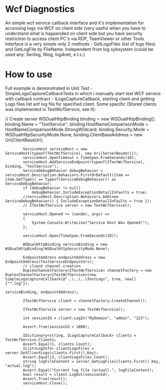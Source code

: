 # Wcf Diagnostics
An simple wcf service callback interface and it's implementation for accessing logs via WCF on client side (very useful when you have to understand what is happended on client side but you have security restriction to access client PC's via RDP, TeamViewer or other Tools.
Interface is a very simple only 2 methods - GetLogsFiles (list of logs files) and GetLogFile by FileName. Independent from log sybsystem (could be used any: Serilog, Nlog, log4net, e.t.c.)

# How to use
Full example is demonstrated in Unit Test - SimpleLogsCaptureCallbackTests in which i manually start test WCF service with callback contract - ILogsCaptureCallback, starting client and getting Logs files list anf log file for specified client. Some specific (Stored clients was implemented in TestWcfService, see it):

// Create server
            WSDualHttpBinding binding = new WSDualHttpBinding();
            binding.Name = "TestService";
            binding.HostNameComparisonMode = HostNameComparisonMode.StrongWildcard;
            binding.Security.Mode = WSDualHttpSecurityMode.None;
            binding.ClientBaseAddress = new Uri(ClientBaseUri);

            ServiceHost serviceHost = new ServiceHost(typeof(TestWcfService), new Uri(ServerBaseUri));
            serviceHost.OpenTimeout = TimeSpan.FromSeconds(10);
            serviceHost.AddServiceEndpoint(typeof(ITestWcfService), binding, "testService");
            ServiceDebugBehavior debugBehavior = serviceHost.Description.Behaviors.FirstOrDefault(item => item.GetType() == typeof(ServiceDebugBehavior)) as ServiceDebugBehavior;
            if (debugBehavior != null)
                debugBehavior.IncludeExceptionDetailInFaults = true;
            //serviceHost.Description.Behaviors.Add(new ServiceDebugBehavior() { IncludeExceptionDetailInFaults = true });
            // ITestWcfService server = new TestWcfService();
            
            serviceHost.Opened += (sender, args) =>
            {
                System.Console.WriteLine("Service Host Was Opened!");
            };
            
            serviceHost.Open(TimeSpan.FromSeconds(10));
            
            WSDualHttpBinding serviceBinding = new WSDualHttpBinding(WSDualHttpSecurityMode.None);
            
            EndpointAddress endpointAddress = new EndpointAddress(TestServiceEndpointUri);
            // client channel creation
            DuplexChannelFactory<ITestWcfService> channelFactory = new DuplexChannelFactory<ITestWcfService>(new SimpleLogsCaptureCallback(@"..\..\..\TestLogs", true, new[] {"*.log"}),
                                                                                                             serviceBinding, endpointAddress);
            
            ITestWcfService client = channelFactory.CreateChannel();
            
            ITestWcfService server = new TestWcfService();

            int sessionId = client.LogIn("MyDomain", "admin", "123");

            Assert.True(sessionId < 1000);

            IDictionary<string, ILogsCaptureCallback> clients = TestWcfService.Clients;
            Assert.Equal(1, clients.Count);
            IList<LogInfo> clientLogsFiles = server.GetClientLogs(clients.First().Key);
            Assert.Equal(3, clientLogsFiles.Count);
            string logFileContent = server.GetLogFile(clients.First().Key, "actual.log");
            Assert.Equal("Current log file (actual).", logFileContent);
            bool result = client.LogOut(sessionId);
            Assert.True(result);
            serviceHost.Close();
